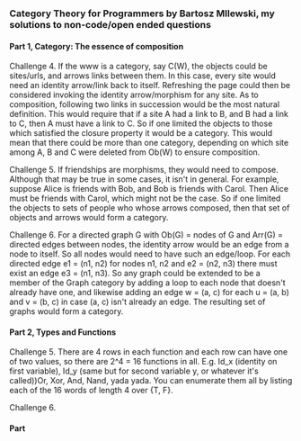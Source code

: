 ### Category Theory for Programmers by Bartosz MIlewski, my solutions to non-code/open ended questions

#### Part 1, Category: The essence of composition


Challenge 4. If the www is a category, say C(W), the objects could be sites/urls, and arrows links between them. In this case, every site would need an identity arrow/link back to itself. Refreshing the page could then be considered invoking the identity arrow/morphism for any site. As to composition, following two links in succession would be the most natural definition. This would require that if a site A had a link to B, and B had a link to C, then A must have a link to C. So if one limited the objects to those which satisfied the closure property it would be a category. This would mean that there could be more than one category, depending on which site among A, B and C were deleted from Ob(W) to ensure composition.

Challenge 5. If friendships are morphisms, they would need to compose. Although that may be true in some cases, it isn't in general. For example, suppose Alice is friends with Bob, and Bob is friends with Carol. Then Alice must be friends with Carol, which might not be the case. So if one limited the objects to sets of people who whose arrows composed, then that set of objects and arrows would form a category.

Challenge 6. For a directed graph G with Ob(G) = nodes of G and Arr(G) = directed edges between nodes, the identity arrow would be an edge from a node to itself. So all nodes would need to have such an edge/loop. For each directed edge e1 = (n1, n2) for nodes n1, n2 and e2 = (n2, n3) there must exist an edge e3 = (n1, n3). So any graph could be extended to be a member of the Graph category by adding a loop to each node that doesn't already have one, and likewise adding an edge w = (a, c) for each u = (a, b) and v = (b, c) in case (a, c) isn't already an edge. The resulting set of graphs would form a category.


#### Part 2, Types and Functions


Challenge 5. There are 4 rows in each function and each row can have one of two values, so there are 2^4 = 16 functions in all. E.g. Id\_x (identity on first variable), Id\_y (same but for second variable y, or whatever it's called))Or, Xor, And, Nand, yada yada. You can enumerate them all by listing each of the 16 words of length 4 over {T, F}.

Challenge 6. 


#### Part 